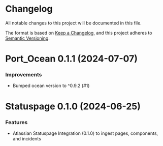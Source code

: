 # Changelog

All notable changes to this project will be documented in this file.

The format is based on [Keep a Changelog](https://keepachangelog.com/en/1.0.0/),
and this project adheres to [Semantic Versioning](https://semver.org/spec/v2.0.0.html).

<!-- towncrier release notes start -->

# Port_Ocean 0.1.1 (2024-07-07)

### Improvements

- Bumped ocean version to ^0.9.2 (#1)


# Statuspage 0.1.0 (2024-06-25)

### Features

- Atlassian Statuspage Integration (0.1.0) to ingest pages, components, and incidents
